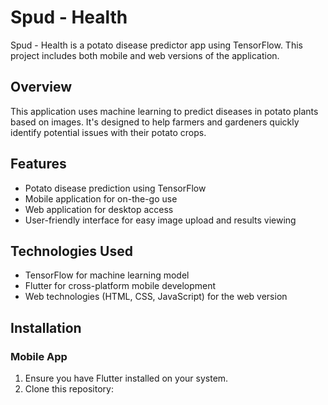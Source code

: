 # Spud - Health

Spud - Health is a potato disease predictor app using TensorFlow. This project includes both mobile and web versions of the application.

## Overview

This application uses machine learning to predict diseases in potato plants based on images. It's designed to help farmers and gardeners quickly identify potential issues with their potato crops.

## Features

- Potato disease prediction using TensorFlow
- Mobile application for on-the-go use
- Web application for desktop access
- User-friendly interface for easy image upload and results viewing

## Technologies Used

- TensorFlow for machine learning model
- Flutter for cross-platform mobile development
- Web technologies (HTML, CSS, JavaScript) for the web version

## Installation

### Mobile App

1. Ensure you have Flutter installed on your system.
2. Clone this repository:
